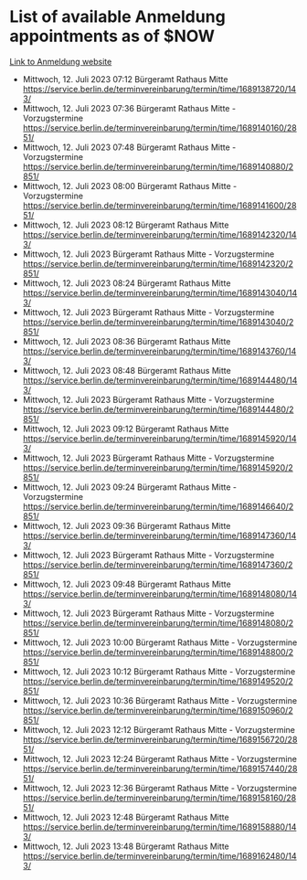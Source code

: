 # List of available Anmeldung appointments as of $NOW
[Link to Anmeldung website](https://service.berlin.de/terminvereinbarung/termin/tag.php?termin=1&anliegen[]=120686&dienstleisterlist=122210,122217,327316,122219,327312,122227,327314,122231,327346,122243,327348,122254,122252,329742,122260,329745,122262,329748,122271,327278,122273,327274,122277,327276,330436,122280,327294,122282,327290,122284,327292,122291,327270,122285,327266,122286,327264,122296,327268,150230,329760,122297,327286,122294,327284,122312,329763,122314,329775,122304,327330,122311,327334,122309,327332,317869,122281,327352,122279,329772,122283,122276,327324,122274,327326,122267,329766,122246,327318,122251,327320,122257,327322,122208,327298,122226,327300&herkunft=http%3A%2F%2Fservice.berlin.de%2Fdienstleistung%2F120686%2F)
- Mittwoch, 12. Juli 2023 07:12 Bürgeramt Rathaus Mitte https://service.berlin.de/terminvereinbarung/termin/time/1689138720/143/
- Mittwoch, 12. Juli 2023 07:36 Bürgeramt Rathaus Mitte - Vorzugstermine https://service.berlin.de/terminvereinbarung/termin/time/1689140160/2851/
- Mittwoch, 12. Juli 2023 07:48 Bürgeramt Rathaus Mitte - Vorzugstermine https://service.berlin.de/terminvereinbarung/termin/time/1689140880/2851/
- Mittwoch, 12. Juli 2023 08:00 Bürgeramt Rathaus Mitte - Vorzugstermine https://service.berlin.de/terminvereinbarung/termin/time/1689141600/2851/
- Mittwoch, 12. Juli 2023 08:12 Bürgeramt Rathaus Mitte https://service.berlin.de/terminvereinbarung/termin/time/1689142320/143/
- Mittwoch, 12. Juli 2023  Bürgeramt Rathaus Mitte - Vorzugstermine https://service.berlin.de/terminvereinbarung/termin/time/1689142320/2851/
- Mittwoch, 12. Juli 2023 08:24 Bürgeramt Rathaus Mitte https://service.berlin.de/terminvereinbarung/termin/time/1689143040/143/
- Mittwoch, 12. Juli 2023  Bürgeramt Rathaus Mitte - Vorzugstermine https://service.berlin.de/terminvereinbarung/termin/time/1689143040/2851/
- Mittwoch, 12. Juli 2023 08:36 Bürgeramt Rathaus Mitte https://service.berlin.de/terminvereinbarung/termin/time/1689143760/143/
- Mittwoch, 12. Juli 2023 08:48 Bürgeramt Rathaus Mitte https://service.berlin.de/terminvereinbarung/termin/time/1689144480/143/
- Mittwoch, 12. Juli 2023  Bürgeramt Rathaus Mitte - Vorzugstermine https://service.berlin.de/terminvereinbarung/termin/time/1689144480/2851/
- Mittwoch, 12. Juli 2023 09:12 Bürgeramt Rathaus Mitte https://service.berlin.de/terminvereinbarung/termin/time/1689145920/143/
- Mittwoch, 12. Juli 2023  Bürgeramt Rathaus Mitte - Vorzugstermine https://service.berlin.de/terminvereinbarung/termin/time/1689145920/2851/
- Mittwoch, 12. Juli 2023 09:24 Bürgeramt Rathaus Mitte - Vorzugstermine https://service.berlin.de/terminvereinbarung/termin/time/1689146640/2851/
- Mittwoch, 12. Juli 2023 09:36 Bürgeramt Rathaus Mitte https://service.berlin.de/terminvereinbarung/termin/time/1689147360/143/
- Mittwoch, 12. Juli 2023  Bürgeramt Rathaus Mitte - Vorzugstermine https://service.berlin.de/terminvereinbarung/termin/time/1689147360/2851/
- Mittwoch, 12. Juli 2023 09:48 Bürgeramt Rathaus Mitte https://service.berlin.de/terminvereinbarung/termin/time/1689148080/143/
- Mittwoch, 12. Juli 2023  Bürgeramt Rathaus Mitte - Vorzugstermine https://service.berlin.de/terminvereinbarung/termin/time/1689148080/2851/
- Mittwoch, 12. Juli 2023 10:00 Bürgeramt Rathaus Mitte - Vorzugstermine https://service.berlin.de/terminvereinbarung/termin/time/1689148800/2851/
- Mittwoch, 12. Juli 2023 10:12 Bürgeramt Rathaus Mitte - Vorzugstermine https://service.berlin.de/terminvereinbarung/termin/time/1689149520/2851/
- Mittwoch, 12. Juli 2023 10:36 Bürgeramt Rathaus Mitte - Vorzugstermine https://service.berlin.de/terminvereinbarung/termin/time/1689150960/2851/
- Mittwoch, 12. Juli 2023 12:12 Bürgeramt Rathaus Mitte - Vorzugstermine https://service.berlin.de/terminvereinbarung/termin/time/1689156720/2851/
- Mittwoch, 12. Juli 2023 12:24 Bürgeramt Rathaus Mitte - Vorzugstermine https://service.berlin.de/terminvereinbarung/termin/time/1689157440/2851/
- Mittwoch, 12. Juli 2023 12:36 Bürgeramt Rathaus Mitte - Vorzugstermine https://service.berlin.de/terminvereinbarung/termin/time/1689158160/2851/
- Mittwoch, 12. Juli 2023 12:48 Bürgeramt Rathaus Mitte https://service.berlin.de/terminvereinbarung/termin/time/1689158880/143/
- Mittwoch, 12. Juli 2023 13:48 Bürgeramt Rathaus Mitte https://service.berlin.de/terminvereinbarung/termin/time/1689162480/143/
